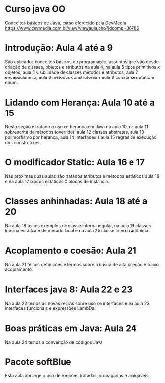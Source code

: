 # Curso java OO 

Conceitos básicos de Java, curso oferecido pela DevMedia https://www.devmedia.com.br/view/viewaula.php?idcomp=36786

<h1>Introdução: Aula 4 até a 9</h1>

São aplicados conceitos básicos de programação, assuntos que vão desde criação de classes, objetos e atributos na aula 4, na aula 5 tipos primitivos x objetos, aula 6  visibilidade de classes métodos e atributos, aula 7 encapsulamnto, aula 8 métodos construtores e aula 9 constantes static e enum.  

<h1>Lidando com Herança: Aula 10 até a 15</h1>

Nesta seção e tratado o uso de herança em Java na aula 10, na aula 11 sobrescrita de métodos (override), aula 12 classes abstratas, aula 13 polimorfismo por herança, aula 14 Interfaces e aula 15 regras de execução dos construtores.

<h1>O modificador Static: Aula 16 e 17  </h1>

Nas próximas duas aulas são tratados atributos e métodos estáticos aula 16 e na aula 17 blocos estáticos X blocos de instancia.

<h1>Classes anhinhadas: Aula 18 até a 20</h1>

Na aula 18 temos exemplos de classe interna regular, na aula 19 classes interna estática e de método local e na aula 20 classe interna anônima.

<h1>Acoplamento e coesão: Aula 21</h1> 

Na aula 21 temos definições e termos sobre a busca de alta coeção e baixo acoplamento.

<h1>Interfaces java 8: Aula 22 e 23 </h1>

Na aula 22 temos as novas regras sobre uso de interfaces e na aula 23 interfaces funcionais e expressões LambDa.

<h1>Boas práticas em Java: Aula 24 </h1>

Na aula 24  temos a convenção de códigos Java 

<h1>Pacote softBlue</h1>
  
Esta aula abrange o uso de exeções tratadas, propagadas e amigaveis. 
